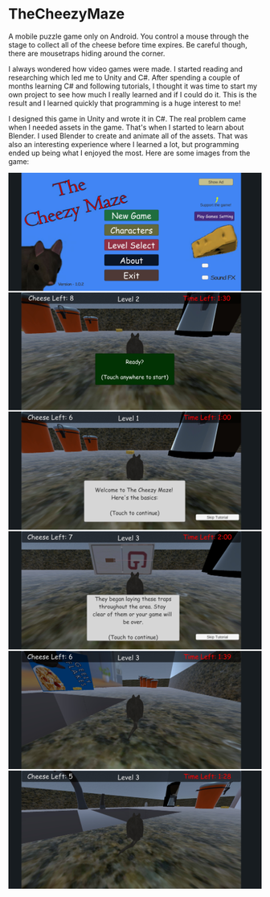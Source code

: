 # TheCheezyMaze

A mobile puzzle game only on Android. You control a mouse through the stage to collect all of the cheese before time expires. Be careful though, there are mousetraps hiding around the corner.

I always wondered how video games were made. I started reading and researching which led me to Unity and C#. After spending a couple of months learning C# and following tutorials, I thought it was time to start my own project to see how much I really learned and if I could do it. This is the result and I learned quickly that programming is a huge interest to me!

I designed this game in Unity and wrote it in C#. The real problem came when I needed assets in the game. That's when I started to learn about Blender. I used Blender to create and animate all of the assets. That was also an interesting experience where I learned a lot, but programming ended up being what I enjoyed the most. Here are some images from the game:

![alt text](https://github.com/jrm0527/TheCheezyMaze/blob/master/Screenshots/Screenshot_1.jpg?raw=true)
![alt text](https://github.com/jrm0527/TheCheezyMaze/blob/master/Screenshots/Screenshot_2.jpg?raw=true)
![alt text](https://github.com/jrm0527/TheCheezyMaze/blob/master/Screenshots/Screenshot_3.jpg?raw=true)
![alt text](https://github.com/jrm0527/TheCheezyMaze/blob/master/Screenshots/Screenshot_4.jpg?raw=true)
![alt text](https://github.com/jrm0527/TheCheezyMaze/blob/master/Screenshots/Screenshot_5.jpg?raw=true)
![alt text](https://github.com/jrm0527/TheCheezyMaze/blob/master/Screenshots/Screenshot_6.jpg?raw=true)
